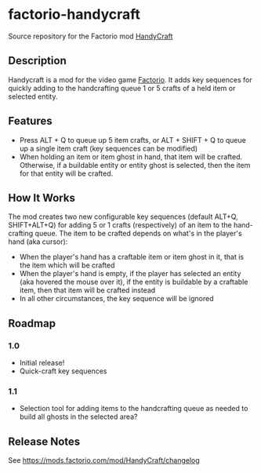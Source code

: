 # factorio-handycraft
Source repository for the Factorio mod [HandyCraft](https://mods.factorio.com/mod/HandyCraft)

## Description

Handycraft is a mod for the video game [Factorio](https://factorio.com/).  It adds key sequences for quickly adding to the handcrafting queue 1 or 5 crafts of a held item or selected entity.

## Features

- Press ALT + Q to queue up 5 item crafts, or ALT + SHIFT + Q to queue up a single item craft (key sequences can be modified)
- When holding an item or item ghost in hand, that item will be crafted.  Otherwise, if a buildable entity or entity ghost is selected, then the item for that entity will be crafted.   

## How It Works

The mod creates two new configurable key sequences (default ALT+Q, SHIFT+ALT+Q) for adding 5 or 1 crafts (respectively) of an item to the hand-crafting queue.  The item to be crafted depends on what's in the player's hand (aka cursor):

- When the player's hand has a craftable item or item ghost in it, that is the item which will be crafted
- When the player's hand is empty, if the player has selected an entity (aka hovered the mouse over it), if the entity is buildable by a craftable item, then that item will be crafted instead
- In all other circumstances, the key sequence will be ignored

## Roadmap

### 1.0

- Initial release!
- Quick-craft key sequences

### 1.1

- Selection tool for adding items to the handcrafting queue as needed to build all ghosts in the selected area?

## Release Notes

See https://mods.factorio.com/mod/HandyCraft/changelog